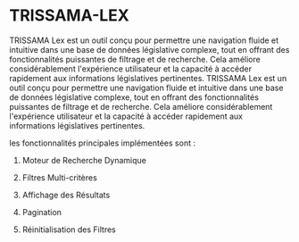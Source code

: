 # TRISSAMA-LEX
TRISSAMA Lex  est un outil conçu pour permettre une navigation fluide et intuitive dans une base de données législative complexe, tout en offrant des fonctionnalités puissantes de filtrage et de recherche. Cela améliore considérablement l'expérience utilisateur et la capacité à accéder rapidement aux informations législatives pertinentes. 
TRISSAMA Lex  est un outil conçu pour permettre une navigation fluide et intuitive dans une base de données législative complexe, tout en offrant des fonctionnalités puissantes de filtrage et de recherche. Cela améliore considérablement l'expérience utilisateur et la capacité à accéder rapidement aux informations législatives pertinentes.

les fonctionnalités principales implémentées sont  :

1. Moteur de Recherche Dynamique

2. Filtres Multi-critères

3. Affichage des Résultats

4. Pagination

5. Réinitialisation des Filtres
